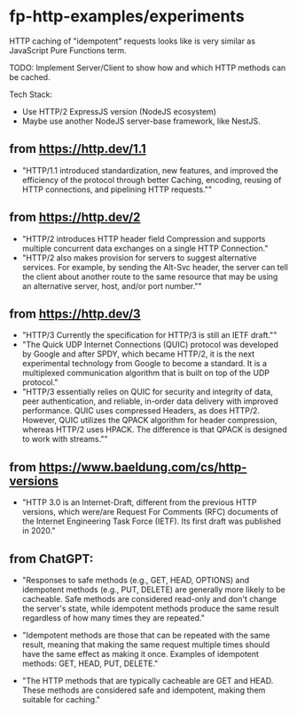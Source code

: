 fp-http-examples/experiments
===

HTTP caching of "idempotent" requests looks like is very similar as JavaScript Pure Functions term.

TODO: Implement Server/Client to show how and which HTTP methods can be cached.

Tech Stack:
- Use HTTP/2 ExpressJS version (NodeJS ecosystem)
- Maybe use another NodeJS server-base framework, like NestJS.


## from https://http.dev/1.1

- "HTTP/1.1 introduced standardization, new features, and improved the efficiency of the protocol through better Caching, encoding, reusing of HTTP connections, and pipelining HTTP requests.""

## from https://http.dev/2

- "HTTP/2 introduces HTTP header field Compression and supports multiple concurrent data exchanges on a single HTTP Connection."
- "HTTP/2 also makes provision for servers to suggest alternative services. For example, by sending the Alt-Svc header, the server can tell the client about another route to the same resource that may be using an alternative server, host, and/or port number.""

## from https://http.dev/3

- "HTTP/3 Currently the specification for HTTP/3 is still an IETF draft.""
- "The Quick UDP Internet Connections (QUIC) protocol was developed by Google and after SPDY, which became HTTP/2, it is the next experimental technology from Google to become a standard. It is a multiplexed communication algorithm that is built on top of the UDP protocol."
- "HTTP/3 essentially relies on QUIC for security and integrity of data, peer authentication, and reliable, in-order data delivery with improved performance.
QUIC uses compressed Headers, as does HTTP/2. However, QUIC utilizes the QPACK algorithm for header compression, whereas HTTP/2 uses HPACK. The difference is that QPACK is designed to work with streams.""

## from https://www.baeldung.com/cs/http-versions
- "HTTP 3.0 is an Internet-Draft, different from the previous HTTP versions, which were/are Request For Comments (RFC) documents of the Internet Engineering Task Force (IETF). Its first draft was published in 2020."


## from ChatGPT: 

- "Responses to safe methods (e.g., GET, HEAD, OPTIONS) and idempotent methods (e.g., PUT, DELETE) are generally more likely to be cacheable. 
Safe methods are considered read-only and don't change the server's state, while idempotent methods produce the same result regardless of how many times they are repeated."

- "Idempotent methods are those that can be repeated with the same result, meaning that making the same request multiple times should have the same effect as making it once. Examples of idempotent methods: GET, HEAD, PUT, DELETE."

- "The HTTP methods that are typically cacheable are GET and HEAD. These methods are considered safe and idempotent, making them suitable for caching."

